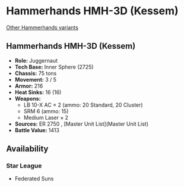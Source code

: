 # Hammerhands HMH-3D (Kessem) 

[Other Hammerhands variants](../hammerhands.md) 

## Hammerhands HMH-3D (Kessem) 

- **Role:** Juggernaut 
- **Tech Base:** Inner Sphere (2725) 
- **Chassis:** 75 tons 
- **Movement:** 3 / 5 
- **Armor:** 216 
- **Heat Sinks:** 16 (16) 
- **Weapons:** 
  - LB 10-X AC × 2 (ammo: 20 Standard, 20 Cluster) 
  - SRM 6 (ammo: 15) 
  - Medium Laser × 2 
- **Sources:** ER 2750 , [Master Unit List](Master Unit List) 
- **Battle Value:** 1413 

## Availability 

### Star League 

- Federated Suns 

